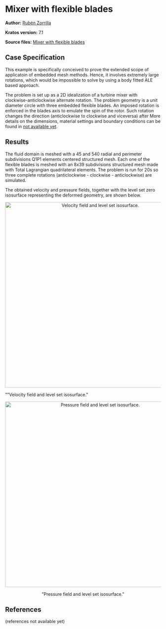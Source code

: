 # Mixer with flexible blades

**Author:** [Rubén Zorrilla](https://github.com/rubenzorrilla)

**Kratos version:** 7.1

**Source files:** [Mixer with flexible blades](https://github.com/KratosMultiphysics/Examples/tree/master/fluid_structure_interaction/validation/embedded_fsi_mixer_Y/source)

## Case Specification
This example is specifically conceived to prove the extended scope of applicatoin of embedded mesh methods. Hence, it involves extremely large rotations, which would be impossible to solve by using a body fitted ALE based approach.

The problem is set up as a 2D idealization of a turbine mixer with clockwise-anticlockwise alternate rotation. The problem geometry is a unit diameter circle with three embedded flexible blades. An imposed rotation is enforced in the blades axis to emulate the spin of the rotor. Such rotation changes the direction (anticlockwise to clockwise and viceversa) after More details on the dimensions, material settings and boundary conditions can be found in [not available yet](link_to_article_here).

## Results
The fluid domain is meshed with a 45 and 540 radial and perimeter subdivisions Q1P1 elements centered structured mesh. Each one of the flexible blades is meshed with an 8x39 subdivisions structured mesh made with Total Lagrangian quadrilateral elements. The problem is run for 20s so three complete rotations (anticlockwise - clockwise - anticlockwise) are simulated.

The obtained velocity and pressure fields, together with the level set zero isosurface representing the deformed geometry, are shown below.

<p align="center">
  <img src="data/embedded_fsi_mixer_Y_v.gif" alt="Velocity field and level set isosurface." style="width: 600px;"/>
  <figcaption>""Velocity field and level set isosurface."</figcaption>
</p>

<p align="center">
  <img src="data/embedded_fsi_mixer_Y_p.gif" alt="Pressure field and level set isosurface." style="width: 600px;"/>
  <center><figcaption>"Pressure field and level set isosurface."</figcaption></center>
</p>

## References
(references not available yet)
